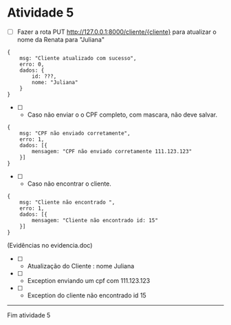 # Atividade 5

- [ ] Fazer a rota PUT http://127.0.0.1:8000/cliente/{cliente}  para atualizar o nome da Renata para "Juliana"


```
{
    msg: "Cliente atualizado com sucesso",
    erro: 0,
    dados: {
        id: ???,
        nome: "Juliana"
    }
}
```

- [ ] - Caso não enviar o o CPF completo, com mascara, não deve salvar.

```
{
    msg: "CPF não enviado corretamente",
    erro: 1,
    dados: [{
        mensagem: "CPF não enviado corretamente 111.123.123"
    }]
}
```

- [ ] - Caso não encontrar o cliente.

```
{
    msg: "Cliente não encontrado ",
    erro: 1,
    dados: [{
        mensagem: "Cliente não encontrado id: 15"
    }]
}
```

(Evidências no evidencia.doc)

- [ ] - Atualização do Cliente : nome Juliana 
- [ ] - Exception enviando um cpf com 111.123.123
- [ ] - Exception do cliente não encontrado id 15

---
Fim atividade 5